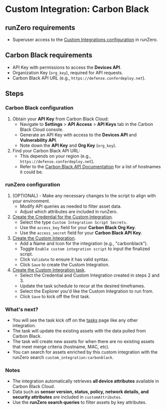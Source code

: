 # Custom Integration: Carbon Black

## runZero requirements

- Superuser access to the [Custom Integrations configuration](https://console.runzero.com/custom-integrations) in runZero.

## Carbon Black requirements

- API Key with permissions to access the **Devices API**.
- Organization Key (`org_key`), required for API requests.
- Carbon Black API URL (e.g., `https://defense.conferdeploy.net`).

## Steps

### Carbon Black configuration

1. Obtain your **API Key** from Carbon Black Cloud:
   - Navigate to **Settings** > **API Access** > **API Keys** tab in the Carbon Black Cloud console.
   - Generate an API Key with access to the **Devices API** and **Vulnerability API**.
   - Note down the **API Key** and **Org Key** (`org_key`).
2. Find your Carbon Black API URL:
   - This depends on your region (e.g., `https://defense.conferdeploy.net`).
   - Refer to the [Carbon Black API Documentation](https://developer.carbonblack.com/reference/carbon-black-cloud/authentication/#hostname) for a list of hostnames it could be.

### runZero configuration

1. (OPTIONAL) - Make any necessary changes to the script to align with your environment.
    - Modify API queries as needed to filter asset data.
    - Adjust which attributes are included in runZero.
2. [Create the Credential for the Custom Integration](https://console.runzero.com/credentials).
    - Select the type `Custom Integration Script Secrets`.
    - Use the `access_key` field for your **Carbon Black Org Key**.
    - Use the `access_secret` field for your **Carbon Black API Key**.
3. [Create the Custom Integration](https://console.runzero.com/custom-integrations/new).
    - Add a Name and Icon for the integration (e.g., "carbonblack").
    - Toggle `Enable custom integration script` to input the finalized script.
    - Click `Validate` to ensure it has valid syntax.
    - Click `Save` to create the Custom Integration.
4. [Create the Custom Integration task](https://console.runzero.com/ingest/custom/).
    - Select the Credential and Custom Integration created in steps 2 and 3.
    - Update the task schedule to recur at the desired timeframes.
    - Select the Explorer you'd like the Custom Integration to run from.
    - Click `Save` to kick off the first task.

### What's next?

- You will see the task kick off on the [tasks](https://console.runzero.com/tasks) page like any other integration.
- The task will update the existing assets with the data pulled from Carbon Black.
- The task will create new assets for when there are no existing assets that meet merge criteria (hostname, MAC, etc).
- You can search for assets enriched by this custom integration with the runZero search `custom_integration:carbonblack`.

### Notes

- The integration automatically retrieves **all device attributes** available in Carbon Black Cloud.
- Data such as **sensor version, status, policy, network details, and security attributes** are included in `customAttributes`.
- Use the **runZero search queries** to filter assets by key attributes.
